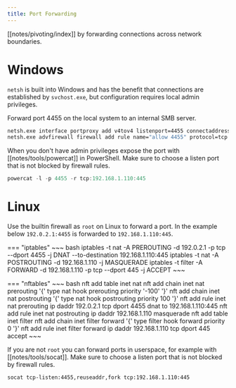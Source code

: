 ```yaml
---
title: Port Forwarding
---
```


[[notes/pivoting/index]] by forwarding connections across network boundaries.

# Windows

`netsh` is built into Windows and has the benefit that connections are established by `svchost.exe`, but configuration requires local admin privileges.

Forward port 4455 on the local system to an internal SMB server.

~~~ bat
netsh.exe interface portproxy add v4tov4 listenport=4455 connectaddress=192.168.1.110 connectport=445
netsh.exe advfirewall firewall add rule name="allow 4455" protocol=tcp dir=in localport=4455 action=allow
~~~

When you don't have admin privileges expose the port with [[notes/tools/powercat]] in PowerShell.
Make sure to choose a listen port that is not blocked by firewall rules.

~~~ powershell
powercat -l -p 4455 -r tcp:192.168.1.110:445
~~~

# Linux

Use the builtin firewall as `root` on Linux to forward a port.
In the example below `192.0.2.1:4455` is forwarded to `192.168.1.110:445`.

=== "iptables"
    ~~~ bash
    iptables -t nat -A PREROUTING -d 192.0.2.1 -p tcp --dport 4455 -j DNAT --to-destination 192.168.1.110:445
    iptables -t nat -A POSTROUTING -d 192.168.1.110 -j MASQUERADE
    iptables -t filter -A FORWARD -d 192.168.1.110 -p tcp --dport 445 -j ACCEPT
    ~~~

=== "nftables"
    ~~~ bash
    nft add table inet nat
    nft add chain inet nat prerouting '{' type nat hook prerouting priority '-100' '}'
    nft add chain inet nat postrouting '{' type nat hook postrouting priority 100 '}'
    nft add rule inet nat prerouting ip daddr 192.0.2.1 tcp dport 4455 dnat to 192.168.1.110:445
    nft add rule inet nat postrouting ip daddr 192.168.1.110 masquerade
    nft add table inet filter
    nft add chain inet filter forward '{' type filter hook forward priority 0 '}'
    nft add rule inet filter forward ip daddr 192.168.1.110 tcp dport 445 accept
    ~~~

If you are not `root` you can forward ports in userspace, for example with [[notes/tools/socat]].
Make sure to choose a listen port that is not blocked by firewall rules.

~~~ bash
socat tcp-listen:4455,reuseaddr,fork tcp:192.168.1.110:445
~~~
